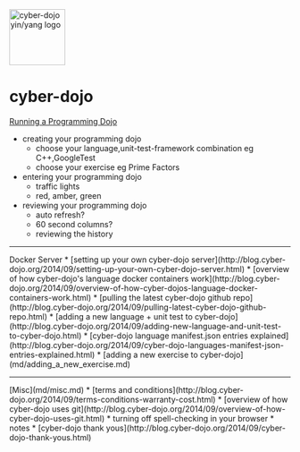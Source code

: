 
<img src="https://raw.githubusercontent.com/JonJagger/cyberdojo/master/public/images/home_page_logo.png" alt="cyber-dojo yin/yang logo" width="100px" height="100px"/>

cyber-dojo
==========

[Running a Programming Dojo](md/running-a-dojo.md)
  * creating your programming dojo
    * choose your language,unit-test-framework combination
      eg C++,GoogleTest
    * choose your exercise
      eg Prime Factors
  * entering your programming dojo
    * traffic lights
    * red, amber, green
  * reviewing your programming dojo
    * auto refresh?
    * 60 second columns?
    * reviewing the history

<hr/>
Docker Server
  * [setting up your own cyber-dojo server](http://blog.cyber-dojo.org/2014/09/setting-up-your-own-cyber-dojo-server.html)
  * [overview of how cyber-dojo's language docker containers work](http://blog.cyber-dojo.org/2014/09/overview-of-how-cyber-dojos-language-docker-containers-work.html)
  * [pulling the latest cyber-dojo github repo](http://blog.cyber-dojo.org/2014/09/pulling-latest-cyber-dojo-github-repo.html)
  * [adding a new language + unit test to cyber-dojo](http://blog.cyber-dojo.org/2014/09/adding-new-language-and-unit-test-to-cyber-dojo.html)
  * [cyber-dojo language manifest.json entries explained](http://blog.cyber-dojo.org/2014/09/cyber-dojo-languages-manifest-json-entries-explained.html)
  * [adding a new exercise to cyber-dojo](md/adding_a_new_exercise.md)

<hr/>
[Misc](md/misc.md)
  * [terms and conditions](http://blog.cyber-dojo.org/2014/09/terms-conditions-warranty-cost.html)
  * [overview of how cyber-dojo uses git](http://blog.cyber-dojo.org/2014/09/overview-of-how-cyber-dojo-uses-git.html)
  * turning off spell-checking in your browser
  * notes
  * [cyber-dojo thank yous](http://blog.cyber-dojo.org/2014/09/cyber-dojo-thank-yous.html)
